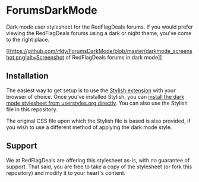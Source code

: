# ForumsDarkMode
Dark mode user stylesheet for the RedFlagDeals forums. If you would prefer viewing the RedFlagDeals forums using a dark or night theme, you've come to the right place.

[[https://github.com/rfdy/ForumsDarkMode/blob/master/darkmode_screenshot.png|alt=Screenshot of RedFlagDeals forums in dark mode]]

## Installation
The easiest way to get setup is to use the [Stylish extension](https://userstyles.org/) with your browser of choice. Once you've installed Stylish, you can [install the dark mode stylesheet from userstyles.org directly](https://userstyles.org/styles/132648/redflagdeals-com-forums-dark-mode). You can also use the Stylish file in this repository.

The original CSS file upon which the Stylish file is based is also provided, if you wish to use a different method of applying the dark mode style.

## Support
We at RedFlagDeals are offering this stylesheet as-is, with no guarantee of support. That said, you are free to take a copy of the stylesheet (or fork this repository) and modify it to your heart's content.
